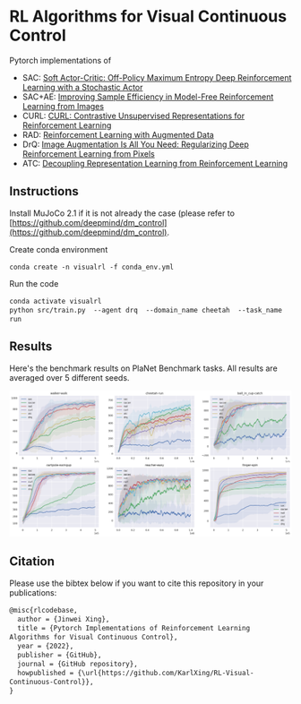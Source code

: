 # RL Algorithms for Visual Continuous Control
Pytorch implementations of   
* SAC: [Soft Actor-Critic: Off-Policy Maximum Entropy Deep Reinforcement Learning with a Stochastic Actor](https://arxiv.org/abs/1801.01290)
* SAC+AE: [Improving Sample Efficiency in Model-Free Reinforcement Learning from Images](https://arxiv.org/abs/1910.01741)
* CURL: [CURL: Contrastive Unsupervised Representations for Reinforcement Learning](https://arxiv.org/abs/2004.04136)  
* RAD: [Reinforcement Learning with Augmented Data](https://arxiv.org/abs/2004.14990)
* DrQ: [Image Augmentation Is All You Need: Regularizing Deep Reinforcement Learning from Pixels](https://arxiv.org/abs/2004.13649)
* ATC: [Decoupling Representation Learning from Reinforcement Learning](https://arxiv.org/abs/2009.08319)



## Instructions
Install MuJoCo 2.1 if it is not already the case (please refer to [https://github.com/deepmind/dm_control](https://github.com/deepmind/dm_control). 

Create conda environment
```
conda create -n visualrl -f conda_env.yml
```

Run the code
```
conda activate visualrl
python src/train.py  --agent drq  --domain_name cheetah  --task_name run
```

## Results
Here's the benchmark results on PlaNet Benchmark tasks. All results are averaged over 5 different seeds. 

![result](assets/result.png "benchmark results") 


## Citation
Please use the bibtex below if you want to cite this repository in your publications:
````
@misc{rlcodebase,
  author = {Jinwei Xing},
  title = {Pytorch Implementations of Reinforcement Learning Algorithms for Visual Continuous Control},
  year = {2022},
  publisher = {GitHub},
  journal = {GitHub repository},
  howpublished = {\url{https://github.com/KarlXing/RL-Visual-Continuous-Control}},
}
````
